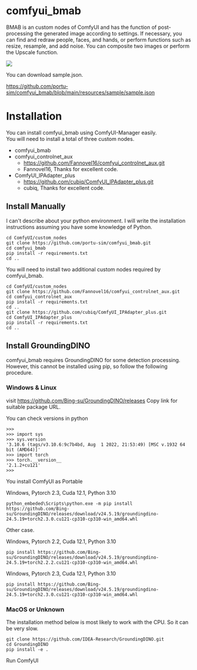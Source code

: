 # comfyui_bmab

BMAB is an custom nodes of ComfyUI and has the function of post-processing the generated image according to settings.
If necessary, you can find and redraw people, faces, and hands, or perform functions such as resize, resample, and add noise.
You can composite two images or perform the Upscale function.

<img src="https://i.ibb.co/341r93k/2024-05-21-10-56-02.png"/>

You can download sample.json.

https://github.com/portu-sim/comfyui_bmab/blob/main/resources/sample/sample.json


# Installation

You can install comfyui_bmab using ComfyUI-Manager easily.   
You will need to install a total of three custom nodes.

* comfyui_bmab
* comfyui_controlnet_aux
  * https://github.com/Fannovel16/comfyui_controlnet_aux.git
  * Fannovel16, Thanks for excellent code.
* ComfyUI_IPAdapter_plus
  * https://github.com/cubiq/ComfyUI_IPAdapter_plus.git
  * cubiq, Thanks for excellent code.

## Install Manually

I can't describe about your python environment.
I will write the installation instructions assuming you have some knowledge of Python.

```commandline
cd ComfyUI/custom_nodes
git clone https://github.com/portu-sim/comfyui_bmab.git
cd comfyui_bmab
pip install -r requirements.txt
cd ..
```

You will need to install two additional custom nodes required by comfyui_bmab.

```commandline
cd ComfyUI/custom_nodes
git clone https://github.com/Fannovel16/comfyui_controlnet_aux.git
cd comfyui_controlnet_aux
pip install -r requirements.txt
cd ..
git clone https://github.com/cubiq/ComfyUI_IPAdapter_plus.git
cd ComfyUI_IPAdapter_plus
pip install -r requirements.txt
cd ..
```

## Install GroundingDINO

comfyui_bmab requires GroundingDINO for some detection processing.   
However, this cannot be installed using pip, so follow the following procedure.

### Windows & Linux

visit https://github.com/Bing-su/GroundingDINO/releases
Copy link for suitable package URL.

You can check versions in python

```commandline
>>>
>>> import sys
>>> sys.version
'3.10.6 (tags/v3.10.6:9c7b4bd, Aug  1 2022, 21:53:49) [MSC v.1932 64 bit (AMD64)]'
>>> import torch
>>> torch.__version__
'2.1.2+cu121'
>>>
```

You install ComfyUI as Portable

Windows, Pytorch 2.3, Cuda 12.1, Python 3.10
```commandline
python_embeded\Scripts\python.exe -m pip install https://github.com/Bing-su/GroundingDINO/releases/download/v24.5.19/groundingdino-24.5.19+torch2.3.0.cu121-cp310-cp310-win_amd64.whl
```

Other case.

Windows, Pytorch 2.2, Cuda 12.1, Python 3.10

```commandline
pip install https://github.com/Bing-su/GroundingDINO/releases/download/v24.5.19/groundingdino-24.5.19+torch2.2.2.cu121-cp310-cp310-win_amd64.whl
```

Windows, Pytorch 2.3, Cuda 12.1, Python 3.10

```commandline
pip install https://github.com/Bing-su/GroundingDINO/releases/download/v24.5.19/groundingdino-24.5.19+torch2.3.0.cu121-cp310-cp310-win_amd64.whl
```

### MacOS or Unknown

The installation method below is most likely to work with the CPU. So it can be very slow.

```commandline
git clone https://github.com/IDEA-Research/GroundingDINO.git
cd GroundingDINO
pip install -e .
```


Run ComfyUI

